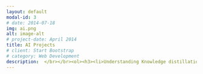 ```yaml
---
layout: default
modal-id: 3
# date: 2014-07-18
img: ai.png
alt: image-alt
# project-date: April 2014
title: AI Projects
# client: Start Bootstrap
# category: Web Development
description:  </br></br><ol><h3><li>Understanding Knowledge distillation of pre-trained language models</h3></li><p></br>The use of pre-trained language models has been a great success in natural language processing tasks. However, these models usually have a large number of parameters that are computationally expensive to fine-tune. Moreover, they are not practical to be deployed in low-end and edge devices such as mobile phones due to high latency. Many knowledge distillation techniques have been proposed to compress the model size while retaining the large model’s performance. Despite the popularity of knowledge distillation in pre-trained language models, the properties that define the success of its distillation have not been explored. In this work, we investigate the role of distillation variables in distilling pre-trained language models. We evaluate the effect of the variable choice in factual knowledge and linguistic tasks. Understanding the role of distillation variables could open an opportunity for optimizing the distillation process in pre-trained language models.</br></br></p> <h3><li>News Classification</li></h3><p></br>In this project, we proposed new method for news classification in <a href="https://pytorch.org/text/stable/datasets.html#ag-news">AGNews data</a>. We combined convolutional neural network and gated recurrent units to extract the text features then classify it. Our new method can outperform the baseline method with 2% of accuracy and 92% of final accuracy.</br></br></p> <h3><li>Robustness of Watermark in Neural Network Model</li></h3><p></br>When it takes a lot of effort and resources to train a neural network with high accuracy, it is reasonable to seek for a reliable mechanism to protect the model from being stolen. Only recently, different watermarking techniques have been proposed that enable remote ownership verification. One approach trains the model on watermarked data such that the owner can reveal the  predefined outcome when querying a stolen black-box model with watermarks. This project examines the question of robustness of the embedded watermarks when the attacker knows the type of the watermark used. The experiments show that the watermarks can be removed with little effort, if the attacker has some knowledge on the parameters of the used watermark technique. The decrease in test accuracy on the dataset mostly depends on the attacker having access to original training data.</br></br></p> <h3><li>Description's Answer Classification</li></h3><p></br>While considered to be more effective method to measure student's performance, evaluating description question's answer from many students is a tiresome task. Hence, such automatic system that is based on text classification need to be developed in order to return the evaluation result to students in shorter time.  This research focused on utilization of GloVe word vector representation and Convolutional Neural Network to classify student's answer on description question based on given solution. Study was done on a set of students' answer from Indonesian Ministry of Culture and Education, 2408 answer in total. Variation on several hyper parameter is done to conclude the model's behaviour on this kind of problem and dataset. Our final model scores 89,36\% accuracy on 5 fold cross-validation.</br></br></p></ol>
---
```

